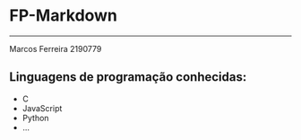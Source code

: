 # FP-Markdown
---------
 Marcos Ferreira
2190779

## Linguagens de programação conhecidas:
   - C
   - JavaScript
   - Python
   - ...